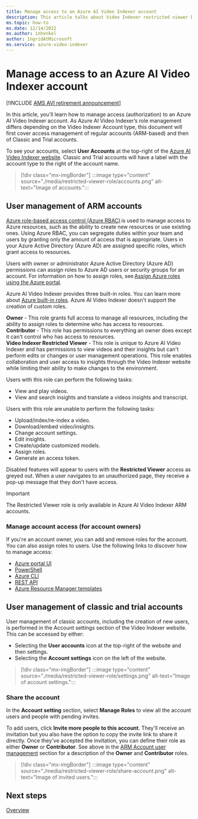 ```yaml
---
title: Manage access to an Azure AI Video Indexer account
description: This article talks about Video Indexer restricted viewer built-in role. This role is an account level permission, which allows users to grant restricted access to a specific user or security group. 
ms.topic: how-to
ms.date: 12/14/2022
ms.author: inhenkel
author: IngridAtMicrosoft
ms.service: azure-video-indexer
---
```


# Manage access to an Azure AI Video Indexer account

[!INCLUDE [AMS AVI retirement announcement](./includes/important-ams-retirement-avi-announcement.md)]

In this article, you'll learn how to manage access (authorization) to an Azure AI Video Indexer account. As Azure AI Video Indexer’s role management differs depending on the Video Indexer Account type, this document will first cover access management of regular accounts (ARM-based) and then of Classic and Trial accounts.   

To see your accounts, select **User Accounts** at the top-right of the [Azure AI Video Indexer website](https://videoindexer.ai/). Classic and Trial accounts will have a label with the account type to the right of the account name.

> [!div class="mx-imgBorder"]
> :::image type="content" source="./media/restricted-viewer-role/accounts.png" alt-text="Image of accounts.":::

## User management of ARM accounts

[Azure role-based access control (Azure RBAC)](/role-based-access-control/overview) is used to manage access to Azure resources, such as the ability to create new resources or use existing ones. Using Azure RBAC, you can segregate duties within your team and users by granting only the amount of access that is appropriate. Users in your Azure Active Directory (Azure AD) are assigned specific roles, which grant access to resources. 

Users with owner or administrator Azure Active Directory (Azure AD) permissions can assign roles to Azure AD users or security groups for an account. For information on how to assign roles, see [Assign Azure roles using the Azure portal](/role-based-access-control/role-assignments-portal). 

Azure AI Video Indexer provides three built-in roles. You can learn more about [Azure built-in roles](/role-based-access-control/built-in-roles). Azure AI Video Indexer doesn't support the creation of custom roles. 

**Owner** - This role grants full access to manage all resources, including the ability to assign roles to determine who has access to resources.  
**Contributor** - This role has permissions to everything an owner does except it can't control who has access to resources.  
**Video Indexer Restricted Viewer** - This role is unique to Azure AI Video Indexer and has permissions to view videos and their insights but can't perform edits or changes or user management operations. This role enables collaboration and user access to insights through the Video Indexer website while limiting their ability to make changes to the environment.  

Users with this role can perform the following tasks: 

- View and play videos.  
- View and search insights and translate a videos insights and transcript.

Users with this role are unable to perform the following tasks: 

- Upload/index/re-index a video. 
- Download/embed video/insights.
- Change account settings.
- Edit insights.
- Create/update customized models.
- Assign roles.
- Generate an access token.

Disabled features will appear to users with the **Restricted Viewer** access as greyed out. When a user navigates to an unauthorized page, they receive a pop-up message that they don't have access. 

> [!Important]
> The Restricted Viewer role is only available in Azure AI Video Indexer ARM accounts. 
>

### Manage account access (for account owners)

If you're an account owner, you can add and remove roles for the account. You can also assign roles to users. Use the following links to discover how to manage access: 

- [Azure portal UI](/role-based-access-control/role-assignments-portal)
- [PowerShell](/role-based-access-control/role-assignments-powershell) 
- [Azure CLI](/role-based-access-control/role-assignments-cli) 
- [REST API](/role-based-access-control/role-assignments-rest) 
- [Azure Resource Manager templates](/role-based-access-control/role-assignments-template) 

## User management of classic and trial accounts  

User management of classic accounts, including the creation of new users, is performed in the Account settings section of the Video Indexer website. This can be accessed by either: 

- Selecting the **User accounts** icon at the top-right of the website and then settings. 
- Selecting the **Account settings** icon on the left of the website. 

> [!div class="mx-imgBorder"]
> :::image type="content" source="./media/restricted-viewer-role/settings.png" alt-text="Image of account settings.":::

### Share the account

In the **Account setting** section, select **Manage Roles** to view all the account users and people with pending invites. 

To add users, click **Invite more people to this account**. They'll receive an invitation but you also have the option to copy the invite link to share it directly. Once they've accepted the invitation, you can define their role as either **Owner** or **Contributor**. See above in the [ARM Account user management](#user-management-of-arm-accounts) section for a description of the **Owner** and **Contributor** roles.  

> [!div class="mx-imgBorder"]
> :::image type="content" source="./media/restricted-viewer-role/share-account.png" alt-text="Image of invited users.":::

## Next steps

[Overview](video-indexer-overview.md)
